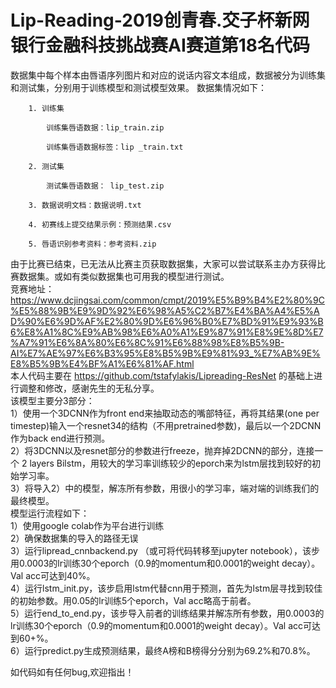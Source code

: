 # Lip-Reading-2019创青春.交子杯新网银行金融科技挑战赛AI赛道第18名代码
数据集中每个样本由唇语序列图片和对应的说话内容文本组成，数据被分为训练集和测试集，分别用于训练模型和测试模型效果。
数据集情况如下：     

        1. 训练集    

            训练集唇语数据：lip_train.zip      

            训练集唇语数据标签：lip _train.txt     

        2. 测试集      

            测试集唇语数据： lip_test.zip         

        3. 数据说明文档：数据说明.txt     

        4. 初赛线上提交结果示例：预测结果.csv  

        5. 唇语识别参考资料：参考资料.zip
由于比赛已结束，已无法从比赛主页获取数据集，大家可以尝试联系主办方获得比赛数据集。或如有类似数据集也可用我的模型进行测试。  
竞赛地址：https://www.dcjingsai.com/common/cmpt/2019%E5%B9%B4%E2%80%9C%E5%88%9B%E9%9D%92%E6%98%A5%C2%B7%E4%BA%A4%E5%AD%90%E6%9D%AF%E2%80%9D%E6%96%B0%E7%BD%91%E9%93%B6%E8%A1%8C%E9%AB%98%E6%A0%A1%E9%87%91%E8%9E%8D%E7%A7%91%E6%8A%80%E6%8C%91%E6%88%98%E8%B5%9B-AI%E7%AE%97%E6%B3%95%E8%B5%9B%E9%81%93_%E7%AB%9E%E8%B5%9B%E4%BF%A1%E6%81%AF.html            
本人代码主要在 https://github.com/tstafylakis/Lipreading-ResNet 的基础上进行调整和修改，感谢先生的无私分享。     
该模型主要分3部分：          
1）使用一个3DCNN作为front end来抽取动态的嘴部特征，再将其结果(one per timestep)输入一个resnet34的结构（不用pretrained参数)，最后以一个2DCNN作为back end进行预测。            
2）将3DCNN以及resnet部分的参数进行freeze，抛弃掉2DCNN的部分，连接一个 2 layers Bilstm，用较大的学习率训练较少的eporch来为lstm层找到较好的初始学习率。   
3）将导入2）中的模型，解冻所有参数，用很小的学习率，端对端的训练我们的最终模型。          
模型运行流程如下：              
1）使用google colab作为平台进行训练                             
2）确保数据集的导入的路径无误               
3）运行lipread_cnnbackend.py （或可将代码转移至jupyter notebook），该步用0.0003的lr训练30个eporch（0.9的momentum和0.0001的weight decay）。Val acc可达到40%。          
4）运行lstm_init.py，该步启用lstm代替cnn用于预测，首先为lstm层寻找到较佳的初始参数。用0.05的lr训练5个eporch，Val acc略高于前者。    
5）运行end_to_end.py，该步导入前者的训练结果并解冻所有参数，用0.0003的lr训练30个eporch（0.9的momentum和0.0001的weight decay）。Val acc可达到60+%。              
6）运行predict.py生成预测结果，最终A榜和B榜得分分别为69.2%和70.8%。        

如代码如有任何bug,欢迎指出！           

